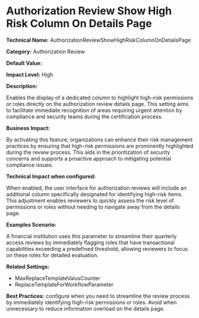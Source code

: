 # Authorization Review Show High Risk Column On Details Page

**Technical Name:** AuthorizationReviewShowHighRiskColumnOnDetailsPage

**Category:** Authorization Review

**Default Value:**

**Impact Level:** High

**Description:**

Enables the display of a dedicated column to highlight high-risk permissions or roles directly on the authorization review details page. This setting aims to facilitate immediate recognition of areas requiring urgent attention by compliance and security teams during the certification process.

**Business Impact:**

By activating this feature, organizations can enhance their risk management practices by ensuring that high-risk permissions are prominently highlighted during the review process. This aids in the prioritization of security concerns and supports a proactive approach to mitigating potential compliance issues.

**Technical Impact when configured:**

When enabled, the user interface for authorization reviews will include an additional column specifically designated for identifying high-risk items. This adjustment enables reviewers to quickly assess the risk level of permissions or roles without needing to navigate away from the details page. 

**Examples Scenario:**

A financial institution uses this parameter to streamline their quarterly access reviews by immediately flagging roles that have transactional capabilities exceeding a predefined threshold, allowing reviewers to focus on these roles for detailed evaluation.

**Related Settings:**

- MaxReplaceTemplateValusCounter
- ReplaceTemplateForWorkflowParameter

**Best Practices:** configure when you need to streamline the review process by immediately identifying high-risk permissions or roles. Avoid when unnecessary to reduce information overload on the details page.
